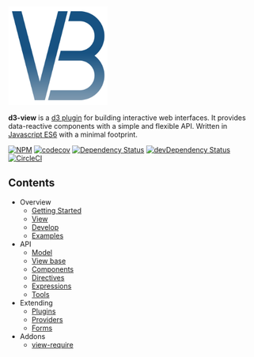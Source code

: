 <a href="https://github.com/quantmind/d3-view"><img src="./docs/d3view.svg" alt="d3-view" width=200></a>

**d3-view** is a [d3 plugin](https://bost.ocks.org/mike/d3-plugin/) for building
interactive web interfaces.
It provides data-reactive components with a simple and flexible API.
Written in [Javascript ES6](/docs/develop.md) with a minimal footprint.

[![NPM](https://badge.fury.io/js/d3-view.svg)](https://www.npmjs.com/package/d3-view)
[![codecov](https://codecov.io/gh/quantmind/d3-view/branch/master/graph/badge.svg)](https://codecov.io/gh/quantmind/d3-view)
[![Dependency Status](https://david-dm.org/quantmind/d3-view.svg)](https://david-dm.org/quantmind/d3-view)
[![devDependency Status](https://david-dm.org/quantmind/d3-view/dev-status.svg)](https://david-dm.org/quantmind/d3-view#info=devDependencies)
[![CircleCI](https://circleci.com/gh/quantmind/d3-view.svg?style=svg&circle-token=f84972c3cf4e8f17d74066ead28544da990115c3)](https://circleci.com/gh/quantmind/d3-view)


## Contents

* Overview
    * [Getting Started](/docs/getting-started.md)
    * [View](/docs/view.md)
    * [Develop](/docs/develop.md)
    * [Examples](/docs/examples.md)
* API
    * [Model](/docs/model.md)
    * [View base](/docs/base.md)
    * [Components](/docs/component.md)
    * [Directives](/docs/directives.md)
    * [Expressions](/docs/expressions.md)
    * [Tools](/docs/tools.md)
* Extending
    * [Plugins](/docs/plugins.md)
    * [Providers](/docs/providers.md)
    * [Forms](/docs/forms.md)
* Addons
    * [view-require](/docs/require.md)
